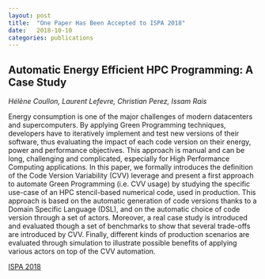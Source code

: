 ```yaml
---
layout: post
title:  "One Paper Has Been Accepted to ISPA 2018"
date:   2018-10-10
categories: publications
---
```


## Automatic Energy Efficient HPC Programming: A Case Study

*Hélène Coullon, Laurent Lefevre, Christian Perez, Issam Rais*

Energy consumption is one of the major challenges of modern datacenters and supercomputers. By applying Green Programming techniques, developers have to iteratively implement and test new versions of their software, thus evaluating the impact of each code version on their energy, power and performance objectives. This approach is manual and can be long, challenging and complicated, especially for High Performance Computing applications. In this paper, we formally introduces the definition of the Code Version Variability (CVV) leverage and present a first approach to automate Green Programming (i.e. CVV usage) by studying the specific use-case of an HPC stencil-based numerical code, used in production. This approach is based on the automatic generation of code versions thanks to a Domain Specific Language (DSL), and on the automatic choice of code version through a set of actors. Moreover, a real case study is introduced and evaluated though a set of benchmarks to show that several trade-offs are introduced by CVV. Finally, different kinds of production scenarios are evaluated through simulation to illustrate possible benefits of applying various actors on top of the CVV automation.

[ISPA 2018](http://www.swinflow.org/confs/2018/ispa/)
